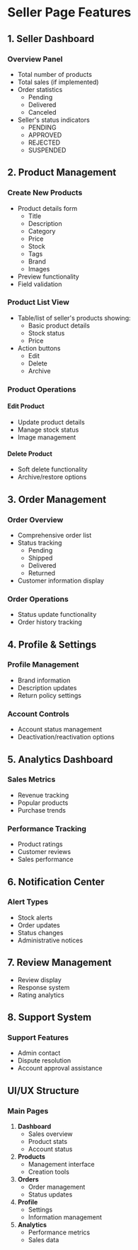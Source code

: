 # Seller Page Features

## 1. Seller Dashboard

### Overview Panel

- Total number of products
- Total sales (if implemented)
- Order statistics
  - Pending
  - Delivered
  - Canceled
- Seller's status indicators
  - PENDING
  - APPROVED
  - REJECTED
  - SUSPENDED

## 2. Product Management

### Create New Products

- Product details form
  - Title
  - Description
  - Category
  - Price
  - Stock
  - Tags
  - Brand
  - Images
- Preview functionality
- Field validation

### Product List View

- Table/list of seller's products showing:
  - Basic product details
  - Stock status
  - Price
- Action buttons
  - Edit
  - Delete
  - Archive

### Product Operations

#### Edit Product

- Update product details
- Manage stock status
- Image management

#### Delete Product

- Soft delete functionality
- Archive/restore options

## 3. Order Management

### Order Overview

- Comprehensive order list
- Status tracking
  - Pending
  - Shipped
  - Delivered
  - Returned
- Customer information display

### Order Operations

- Status update functionality
- Order history tracking

## 4. Profile & Settings

### Profile Management

- Brand information
- Description updates
- Return policy settings

### Account Controls

- Account status management
- Deactivation/reactivation options

## 5. Analytics Dashboard

### Sales Metrics

- Revenue tracking
- Popular products
- Purchase trends

### Performance Tracking

- Product ratings
- Customer reviews
- Sales performance

## 6. Notification Center

### Alert Types

- Stock alerts
- Order updates
- Status changes
- Administrative notices

## 7. Review Management

- Review display
- Response system
- Rating analytics

## 8. Support System

### Support Features

- Admin contact
- Dispute resolution
- Account approval assistance

## UI/UX Structure

### Main Pages

1. **Dashboard**
   - Sales overview
   - Product stats
   - Account status
2. **Products**
   - Management interface
   - Creation tools
3. **Orders**
   - Order management
   - Status updates
4. **Profile**
   - Settings
   - Information management
5. **Analytics**
   - Performance metrics
   - Sales data
